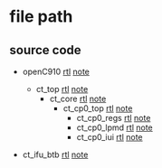 # file path

## source code

- openC910 [rtl](../C910_RTL_FACTORY\gen_rtl\cpu\rtl\openC910.v) [note](./openC910.md)
    - ct_top [rtl](../C910_RTL_FACTORY\gen_rtl\cpu\rtl\ct_top.v) [note](./ct_top.md)
        - ct_core [rtl](../C910_RTL_FACTORY\gen_rtl\cpu\rtl\ct_core.v) [note](./ct_core.md)
            - ct_cp0_top [rtl](../C910_RTL_FACTORY\gen_rtl\cp0\rtl\ct_cp0_top.v) [note](./ct_cp0_top.md)
                - ct_cp0_regs [rtl](../C910_RTL_FACTORY\gen_rtl\cp0\rtl\ct_cp0_regs.v) [note](./ct_cp0_regs.md)
                - ct_cp0_lpmd [rtl](../C910_RTL_FACTORY\gen_rtl\cp0\rtl\ct_cp0_lpmd.v) [note](./ct_cp0_lpmd.md)
                - ct_cp0_iui [rtl](../C910_RTL_FACTORY\gen_rtl\cp0\rtl\ct_cp0_iui.v) [note](./ct_cp0_iui.md)
            
- ct_ifu_btb [rtl](../C910_RTL_FACTORY\gen_rtl\ifu\rtl\ct_ifu_btb.v) [note](./ct_ifu_btb.md)